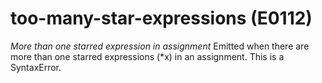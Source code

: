 # too-many-star-expressions (E0112)

*More than one starred expression in assignment* Emitted when there are
more than one starred expressions (\*x) in an assignment. This is a
SyntaxError.

